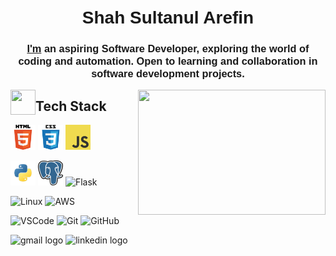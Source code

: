 <!-- Header Section -->
<h1 align="center"><font face="Arial">Shah Sultanul Arefin</font></h1>
<h3 align="center"><font face="Arial"><a href="https://www.linkedin.com/in/shahsarefin/" target="_blank" rel="noreferrer">I'm</a> an aspiring Software Developer, exploring the world of coding and automation. Open to learning and collaboration in software development projects.</font></h3>

<!-- GIF -->
<img align="right" height="200" width="300" src="https://user-images.githubusercontent.com/74038190/212749447-bfb7e725-6987-49d9-ae85-2015e3e7cc41.gif" />

<!-- Tech Stack Section -->
<img align="left" height="40" width="40" src="https://user-images.githubusercontent.com/74038190/212284087-bbe7e430-757e-4901-90bf-4cd2ce3e1852.gif" />
<h2 align="left">Tech Stack</h2>

<p align="left">
  <img src="https://raw.githubusercontent.com/github/explore/main/topics/html/html.png" alt="HTML" title="HTML" width="40" height="40"/>
  <img src="https://raw.githubusercontent.com/github/explore/main/topics/css/css.png" alt="CSS" title="CSS" width="40" height="40"/>
  <img src="https://raw.githubusercontent.com/github/explore/main/topics/javascript/javascript.png" alt="JavaScript" title="JavaScript" width="40" height="40"/>
</p>

<p align="left">
  <img src="https://raw.githubusercontent.com/github/explore/main/topics/python/python.png" alt="Python" title="Python" width="40" height="40"/>
  <img src="https://raw.githubusercontent.com/github/explore/main/topics/postgresql/postgresql.png" alt="PostgreSQL" title="PostgreSQL" width="40" height="40"/>
  <img src="https://www.vectorlogo.zone/logos/pocoo_flask/pocoo_flask-icon.svg" alt="Flask" title="Flask" width="40" height="40"/>
  <!-- Placeholder for FastAPI and Django logos -->
</p>

<p align="left">
  <img src="https://brandlogos.net/wp-content/uploads/2020/03/Linux-logo.png" alt="Linux" title="Linux" width="40" height="40"/>
  <img src="https://www.vectorlogo.zone/logos/amazon_aws/amazon_aws-icon.svg" alt="AWS" title="AWS" width="40" height="40"/>
  <!-- Placeholder for GitHub Actions logo -->
  
</p>

<p align="left">
  <img src="https://www.vectorlogo.zone/logos/visualstudio_code/visualstudio_code-icon.svg" alt="VSCode" title="VSCode" width="40" height="40"/>
  <img src="https://www.vectorlogo.zone/logos/git-scm/git-scm-icon.svg" alt="Git" title="Git" width="40" height="40"/>
  <img src="https://www.vectorlogo.zone/logos/github/github-icon.svg" alt="GitHub" title="GitHub" width="40" height="40"/>
</p>


<div align="left">
  <img src="https://img.shields.io/static/v1?message=Gmail&logo=gmail&label=&color=D14836&logoColor=white&labelColor=&style=for-the-badge" height="25" alt="gmail logo"  />
  <img src="https://img.shields.io/static/v1?message=LinkedIn&logo=linkedin&label=&color=0077B5&logoColor=white&labelColor=&style=for-the-badge" height="25" alt="linkedin logo"  />
</div>
